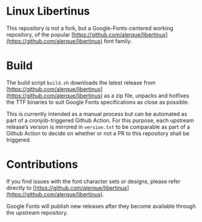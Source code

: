 # Linux Libertinus

This repository is not a fork, but a Google-Fonts-centered working repository, of the popular [https://github.com/alerque/libertinus](https://github.com/alerque/libertinus) font family.

# Build

The build script `build.sh` downloads the latest release from [https://github.com/alerque/libertinus](https://github.com/alerque/libertinus) as a zip file, unpacks and hotfixes the TTF binaries to suit Google Fonts specifications as close as possible.

This is currently intended as a manual process but can be automated as part of a cronjob-triggered Github Action. For this purpose, each upstream release’s version is mirrored in `version.txt` to be comparable as part of a Github Action to decide on whether or not a PR to this repository shall be triggered.

# Contributions

If you find issues with the font character sets or designs, please refer directly to [https://github.com/alerque/libertinus](https://github.com/alerque/libertinus).

Google Fonts will publish new releases after they become available through the upstream repository.